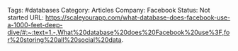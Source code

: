 

Tags: #databases
Category: Articles
Company: Facebook
Status: Not started
URL: https://scaleyourapp.com/what-database-does-facebook-use-a-1000-feet-deep-dive/#:~:text=1.-,What%20database%20does%20Facebook%20use%3F,for%20storing%20all%20social%20data.